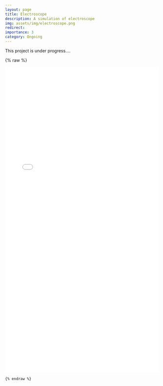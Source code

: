 ```yaml
---
layout: page
title: Electroscope
description: A simulation of electroscope 
img: assets/img/electroscope.png
redirect:
importance: 3
category: Ongoing
---
```


 This project is under progress.... 

{% raw %}
<html>

<iframe src="/assets/simulation/electroscope/main.html" style="width: 100%; height: 1000px; border: 0"></iframe>
</html>
     
    {% endraw %}
